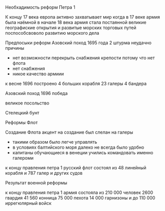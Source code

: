 






Необхадимость реформ Петра 1 

К концу 17 века европа активно захватывает мир
когда в 17 веке армия была наёмной в начале 18 века армия стала постаянной 
великие географиские открытия и развитые морских торговых путей поспособсвоволо развитию морского дела 


Предпосыки реформ
Азовский поход 1695 года
2 штурма неудачно
причины 
- нет возможности перекрыть снабжения крепости потому что нет флота
- нет снабжения
- никое качество армиии

к весне 1696 построено 4 больших корабля 23 галеры 4 бандера

Азовский поход 1696 победа


великое посольство



Стелецкий бунт


Реформы Флот



Создание Флота
акцент на создание был слелан на галеры
- такими образом было легче управлять
- в условиях балтийского моря далеко не всегда было удобно
- капитаны обучающиеся в  венеции учились командовать именно галероми



к концу правления петра 1 русский флот состоял из 48 линейный корабля и 787 галер и других судов

Результат военной реформы 

к концу правления петра 1 армия состояла из 210 000 человек 2600 гвардия 41 560  конница 75 000 пехота 14 000 гарнизоны и до 110 000 иррегюлярный войск







